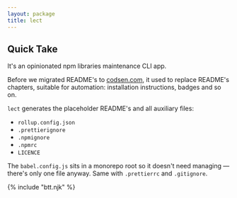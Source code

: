 ```yaml
---
layout: package
title: lect
---
```


## Quick Take

It's an opinionated npm libraries maintenance CLI app.

Before we migrated README's to [codsen.com](https://codsen.com), it used to replace README's chapters, suitable for automation: installation instructions, badges and so on.

`lect` generates the placeholder README's and all auxiliary files:

- `rollup.config.json`
- `.prettierignore`
- `.npmignore`
- `.npmrc`
- `LICENCE`

The `babel.config.js` sits in a monorepo root so it doesn't need managing — there's only one file anyway. Same with `.prettierrc` and `.gitignore`.

{% include "btt.njk" %}
